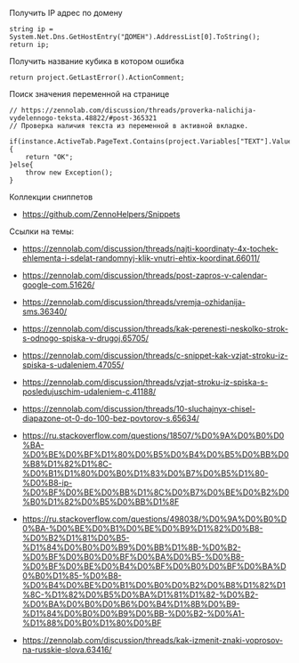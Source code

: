 Получить IP адрес по домену

    string ip = System.Net.Dns.GetHostEntry("ДОМЕН").AddressList[0].ToString();
    return ip;

Получить название кубика в котором ошибка

    return project.GetLastError().ActionComment;


Поиск значения переменной на странице

    // https://zennolab.com/discussion/threads/proverka-nalichija-vydelennogo-teksta.48822/#post-365321
    // Проверка наличия текста из переменной в активной вкладке.

    if(instance.ActiveTab.PageText.Contains(project.Variables["TEXT"].Value)){
        return "OK";
    }else{
        throw new Exception();
    }


Коллекции сниппетов

* https://github.com/ZennoHelpers/Snippets


Ссылки на темы:

* https://zennolab.com/discussion/threads/najti-koordinaty-4x-tochek-ehlementa-i-sdelat-randomnyj-klik-vnutri-ehtix-koordinat.66011/
* https://zennolab.com/discussion/threads/post-zapros-v-calendar-google-com.51626/
* https://zennolab.com/discussion/threads/vremja-ozhidanija-sms.36340/
* https://zennolab.com/discussion/threads/kak-perenesti-neskolko-strok-s-odnogo-spiska-v-drugoj.65705/
* https://zennolab.com/discussion/threads/c-snippet-kak-vzjat-stroku-iz-spiska-s-udaleniem.47055/
* https://zennolab.com/discussion/threads/vzjat-stroku-iz-spiska-s-posledujuschim-udaleniem-c.41188/
* https://zennolab.com/discussion/threads/10-sluchajnyx-chisel-diapazone-ot-0-do-100-bez-povtorov-s.65634/
* https://ru.stackoverflow.com/questions/18507/%D0%9A%D0%B0%D0%BA-%D0%BE%D0%BF%D1%80%D0%B5%D0%B4%D0%B5%D0%BB%D0%B8%D1%82%D1%8C-%D0%B1%D1%80%D0%B0%D1%83%D0%B7%D0%B5%D1%80-%D0%B8-ip-%D0%BF%D0%BE%D0%BB%D1%8C%D0%B7%D0%BE%D0%B2%D0%B0%D1%82%D0%B5%D0%BB%D1%8F

* https://ru.stackoverflow.com/questions/498038/%D0%9A%D0%B0%D0%BA-%D0%BE%D0%B1%D0%BE%D0%B9%D1%82%D0%B8-%D0%B2%D1%81%D0%B5-%D1%84%D0%B0%D0%B9%D0%BB%D1%8B-%D0%B2-%D0%BF%D0%B0%D0%BF%D0%BA%D0%B5-%D0%B8-%D0%BF%D0%BE%D0%B4%D0%BF%D0%B0%D0%BF%D0%BA%D0%B0%D1%85-%D0%B8-%D0%B4%D0%BE%D0%B1%D0%B0%D0%B2%D0%B8%D1%82%D1%8C-%D1%82%D0%B5%D0%BA%D1%81%D1%82-%D0%B2-%D0%BA%D0%B0%D0%B6%D0%B4%D1%8B%D0%B9-%D1%84%D0%B0%D0%B9%D0%BB-%D0%B2-%D0%A1-%D1%88%D0%B0%D1%80%D0%BF
* https://zennolab.com/discussion/threads/kak-izmenit-znaki-voprosov-na-russkie-slova.63416/

